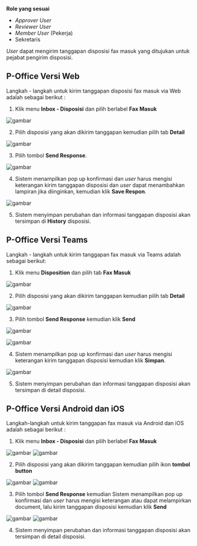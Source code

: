 **Role yang sesuai**

- *Approver User*
- *Reviewer User*
- *Member User* (Pekerja)
- Sekretaris

*User* dapat mengirim tanggapan disposisi fax masuk yang ditujukan untuk pejabat pengirim disposisi.

## **P-Office Versi Web**

Langkah - langkah untuk kirim tanggapan disposisi fax masuk via Web adalah sebagai berikut :

1. Klik menu **Inbox - Disposisi** dan pilih berlabel **Fax Masuk**

![gambar](FaxMasuk/FM_WEB/02TanggapanFM01.png) 

2. Pilih disposisi yang akan dikirim tanggapan kemudian pilih tab **Detail**
   
![gambar](FaxMasuk/FM_WEB/02TanggapanFM02.png) 

3. Pilih tombol **Send Response**.

![gambar](FaxMasuk/FM_WEB/02TanggapanFM03.png) 

4. Sistem menampilkan pop up konfirmasi dan *user* harus mengisi keterangan kirim tanggapan disposisi dan *user* dapat menambahkan lampiran jika diinginkan, kemudian klik **Save Respon**.
   
![gambar](FaxMasuk/FM_WEB/02TanggapanFM04.png) 

5. Sistem menyimpan perubahan dan informasi tanggapan disposisi akan tersimpan di **History** disposisi.

## **P-Office Versi Teams**

Langkah - langkah untuk kirim tanggapan fax masuk via Teams adalah sebagai berikut:

1. Klik menu **Disposition** dan pilih tab **Fax Masuk**

![gambar](FaxMasuk/FM_Teams/FM55.png)

2. Pilih disposisi yang akan dikirim tanggapan kemudian pilih tab **Detail**

![gambar](FaxMasuk/FM_Teams/FM56.png)

3. Pilih tombol **Send Response** kemudian klik **Send**

![gambar](FaxMasuk/FM_Teams/FM57.png)

![gambar](FaxMasuk/FM_Teams/FM58.png)

4. Sistem menampilkan pop up konfirmasi dan *user* harus mengisi keterangan kirim tanggapan disposisi kemudian klik **Simpan**.

![gambar](FaxMasuk/FM_Teams/FM59.png)

5. Sistem menyimpan perubahan dan informasi tanggapan disposisi akan tersimpan di detail disposisi.

## **P-Office Versi Android dan iOS**

Langkah-langkah untuk kirim tanggapan fax masuk via Android dan iOS adalah sebagai berikut :

1. Klik menu **Inbox - Disposisi** dan pilih berlabel **Fax Masuk**

![gambar](FaxMasuk/FM_Android/tanggapdisposisi/02A01.png) ![gambar](FaxMasuk/FM_Android/tanggapdisposisi/02A02.png)

2. Pilih disposisi yang akan dikirim tanggapan kemudian pilih ikon **tombol button**

![gambar](FaxMasuk/FM_Android/tanggapdisposisi/02A03.png) ![gambar](FaxMasuk/FM_Android/tanggapdisposisi/02A04.PNG)

3. Pilih tombol **Send Response** kemudian Sistem menampilkan pop up konfirmasi dan _user_ harus mengisi keterangan atau dapat melampirkan document, lalu kirim tanggapan disposisi kemudian klik **Send**

![gambar](FaxMasuk/FM_Android/tanggapdisposisi/02A05.PNG) ![gambar](FaxMasuk/FM_Android/tanggapdisposisi/02A06.PNG)

4. Sistem menyimpan perubahan dan informasi tanggapan disposisi akan tersimpan di detail disposisi.

